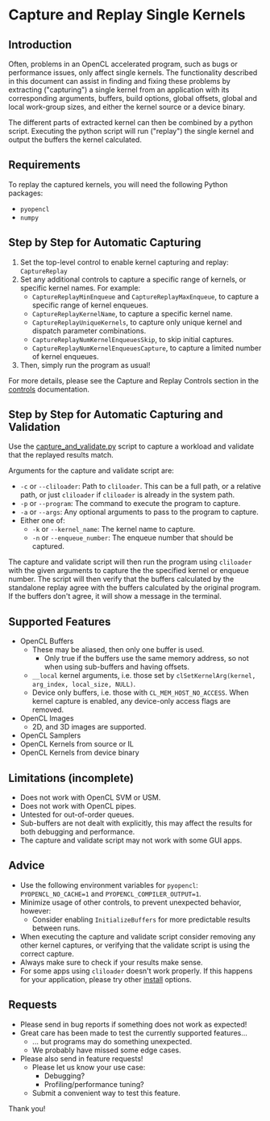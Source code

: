 # Capture and Replay Single Kernels

## Introduction

Often, problems in an OpenCL accelerated program, such as bugs or performance issues, only affect single kernels.
The functionality described in this document can assist in finding and fixing these problems by extracting ("capturing") a single kernel from an application with its corresponding arguments, buffers, build options, global offsets, global and local work-group sizes, and either the kernel source or a device binary.

The different parts of extracted kernel can then be combined by a python script.
Executing the python script will run ("replay") the single kernel and output the buffers the kernel calculated.

## Requirements

To replay the captured kernels, you will need the following Python packages:

* `pyopencl`
* `numpy`

## Step by Step for Automatic Capturing

1. Set the top-level control to enable kernel capturing and replay: `CaptureReplay`
2. Set any additional controls to capture a specific range of kernels, or specific kernel names.  For example:
    * `CaptureReplayMinEnqueue` and `CaptureReplayMaxEnqueue`, to capture a specific range of kernel enqueues.
    * `CaptureReplayKernelName`, to capture a specific kernel name.
    * `CaptureReplayUniqueKernels`, to capture only unique kernel and dispatch parameter combinations.
    * `CaptureReplayNumKernelEnqueuesSkip`, to skip initial captures.
    * `CaptureReplayNumKernelEnqueuesCapture`, to capture a limited number of kernel enqueues.
3. Then, simply run the program as usual!

For more details, please see the Capture and Replay Controls section in the [controls](controls.md) documentation.

## Step by Step for Automatic Capturing and Validation

Use the [capture_and_validate.py](../scripts/capture_and_validate.py) script to capture a workload and validate that the replayed results match.

Arguments for the capture and validate script are:

* `-c` or `--cliloader`: Path to `cliloader`.  This can be a full path, or a relative path, or just `cliloader` if `cliloader` is already in the system path.
* `-p` or `--program`: The command to execute the program to capture.
* `-a` or `--args`: Any optional arguments to pass to the program to capture.
* Either one of:
    * `-k` or `--kernel_name`: The kernel name to capture.
    * `-n` or `--enqueue_number`: The enqueue number that should be captured.

The capture and validate script will then run the program using `cliloader` with the given arguments to capture the the specified kernel or enqueue number.
The script will then verify that the buffers calculated by the standalone replay agree with the buffers calculated by the original program.
If the buffers don't agree, it will show a message in the terminal.

## Supported Features

* OpenCL Buffers
  * These may be aliased, then only one buffer is used.
    * Only true if the buffers use the same memory address, so not when using sub-buffers and having offsets.
  * `__local` kernel arguments, i.e. those set by `clSetKernelArg(kernel, arg_index, local_size, NULL)`.
  * Device only buffers, i.e. those with `CL_MEM_HOST_NO_ACCESS`.  When kernel capture is enabled, any device-only access flags are removed.
* OpenCL Images
  * 2D, and 3D images are supported.
* OpenCL Samplers
* OpenCL Kernels from source or IL
* OpenCL Kernels from device binary

## Limitations (incomplete)

* Does not work with OpenCL SVM or USM.
* Does not work with OpenCL pipes.
* Untested for out-of-order queues.
* Sub-buffers are not dealt with explicitly, this may affect the results for both debugging and performance.
* The capture and validate script may not work with some GUI apps.

## Advice

* Use the following environment variables for `pyopencl`: `PYOPENCL_NO_CACHE=1` and `PYOPENCL_COMPILER_OUTPUT=1`.
* Minimize usage of other controls, to prevent unexpected behavior, however:
  * Consider enabling `InitializeBuffers` for more predictable results between runs.
* When executing the capture and validate script consider removing any other kernel captures, or verifying that the validate script is using the correct capture.
* Always make sure to check if your results make sense.
* For some apps using `cliloader` doesn't work properly.  If this happens for your application, please try other [install](install.md) options.

## Requests

* Please send in bug reports if something does not work as expected!
* Great care has been made to test the currently supported features...
  * ... but programs may do something unexpected.
  * We probably have missed some edge cases.
* Please also send in feature requests!
  * Please let us know your use case:
    * Debugging?
    * Profiling/performance tuning?
  * Submit a convenient way to test this feature.

Thank you!
